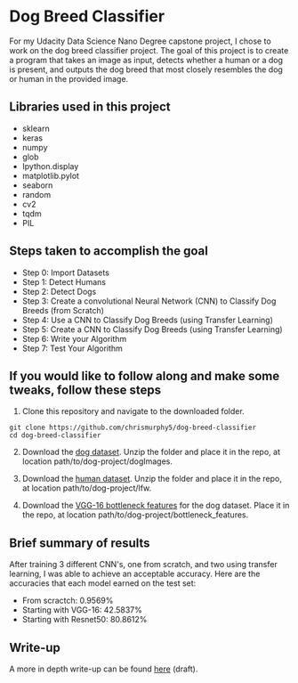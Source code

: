 # Dog Breed Classifier

For my Udacity Data Science Nano Degree capstone project, I chose to work on the dog breed classifier project. The goal of this project is to create a 
program that takes an image as input, detects whether a human or a dog is present, and outputs the dog breed that most closely resembles the dog or human
in the provided image. 

## Libraries used in this project
* sklearn
* keras
* numpy
* glob
* Ipython.display
* matplotlib.pylot
* seaborn
* random
* cv2
* tqdm
* PIL

## Steps taken to accomplish the goal
* Step 0: Import Datasets
* Step 1: Detect Humans
* Step 2: Detect Dogs
* Step 3: Create a convolutional Neural Network (CNN) to Classify Dog Breeds (from Scratch)
* Step 4: Use a CNN to Classify Dog Breeds (using Transfer Learning)
* Step 5: Create a CNN to Classify Dog Breeds (using Transfer Learning)
* Step 6: Write your Algorithm
* Step 7: Test Your Algorithm

## If you would like to follow along and make some tweaks, follow these steps
1. Clone this repository and navigate to the downloaded folder.
```
git clone https://github.com/chrismurphy5/dog-breed-classifier
cd dog-breed-classifier
```
2. Download the [dog dataset](https://s3-us-west-1.amazonaws.com/udacity-aind/dog-project/dogImages.zip). Unzip the folder and place it in the repo, at location path/to/dog-project/dogImages.

3. Download the [human dataset](https://s3-us-west-1.amazonaws.com/udacity-aind/dog-project/lfw.zip). Unzip the folder and place it in the repo, at location path/to/dog-project/lfw.

4. Download the [VGG-16 bottleneck features](https://s3-us-west-1.amazonaws.com/udacity-aind/dog-project/DogVGG16Data.npz) for the dog dataset. Place it in the repo, at location path/to/dog-project/bottleneck_features.


## Brief summary of results
After training 3 different CNN's, one from scratch, and two using transfer learning, I was able to achieve an acceptable accuracy. Here are the accuracies that each model earned on the test set:
* From scractch: 0.9569%
* Starting with VGG-16: 42.5837%
* Starting with Resnet50: 80.8612%

## Write-up
A more in depth write-up can be found [here](https://medium.com/@christophermurphy-11823/dog-breed-classification-52c3b7b7f6a5) (draft).

